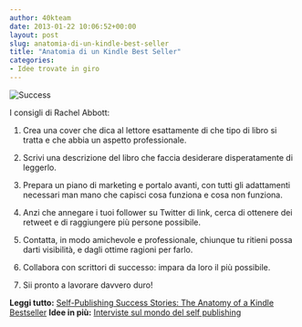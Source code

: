 ```yaml
---
author: 40kteam
date: 2013-01-22 10:06:52+00:00
layout: post
slug: anatomia-di-un-kindle-best-seller
title: "Anatomia di un Kindle Best Seller"
categories:
- Idee trovate in giro
---
```


![Success](http://40k.it/wp-content/uploads/2013/01/bigstock-Success.jpeg)


I consigli di Rachel Abbott:



	
  1. Crea una cover che dica al lettore esattamente di che tipo di libro si tratta e che abbia un aspetto professionale.

	
  2. Scrivi una descrizione del libro che faccia desiderare disperatamente di leggerlo.

	
  3. Prepara un piano di marketing e portalo avanti, con tutti gli adattamenti necessari man mano che capisci cosa funziona e cosa non funziona.

	
  4. Anzi che annegare i tuoi follower su Twitter di link, cerca di ottenere dei retweet e di raggiungere più persone possibile.

	
  5. Contatta, in modo amichevole e professionale, chiunque tu ritieni possa darti visibilità, e dagli ottime ragioni per farlo.

	
  6. Collabora con scrittori di successo: impara da loro il più possibile.

	
  7. Sii pronto a lavorare davvero duro!


**Leggi tutto:** [Self-Publishing Success Stories: The Anatomy of a Kindle Bestseller](http://www.thecreativepenn.com/2013/01/21/self-publishing-success-kindle-bestseller/?utm_source=feedburner&utm_medium=feed&utm_campaign=Feed%3A+TheCreativePenn+%28The+Creative+Penn%29)
**Idee in più:** [Interviste sul mondo del self publishing](http://40k.it/category/scrittura/)
